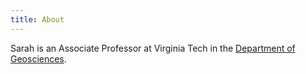 ```yaml
---
title: About
---
```


Sarah is an Associate Professor at Virginia Tech in the [Department of Geosciences](https://geos.vt.edu).
